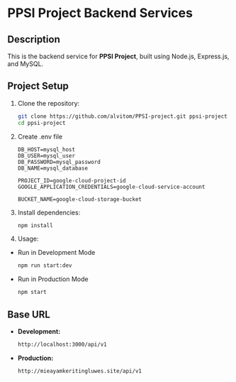 # PPSI Project Backend Services

## Description

This is the backend service for **PPSI Project**, built using Node.js, Express.js, and MySQL.

## Project Setup

1. Clone the repository:
   ```bash
   git clone https://github.com/alvitom/PPSI-project.git ppsi-project
   cd ppsi-project
   ```
2. Create .env file

   ```plaintext
   DB_HOST=mysql_host
   DB_USER=mysql_user
   DB_PASSWORD=mysql_password
   DB_NAME=mysql_database

   PROJECT_ID=google-cloud-project-id
   GOOGLE_APPLICATION_CREDENTIALS=google-cloud-service-account

   BUCKET_NAME=google-cloud-storage-bucket
   ```

3. Install dependencies:
   ```bash
   npm install
   ```
4. Usage:

- Run in Development Mode
  ```bash
  npm run start:dev
  ```
- Run in Production Mode
  ```bash
  npm start
  ```

## Base URL

- **Development:**
  ```bash
  http://localhost:3000/api/v1
  ```
- **Production:**

  ```bash
  http://mieayamkeritingluwes.site/api/v1
  ```
